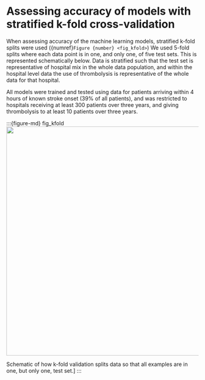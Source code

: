 # Assessing accuracy of models with stratified k-fold cross-validation

When assessing accuracy of the machine learning models, stratified k-fold splits were used ({numref}`Figure {number} <fig_kfold>`) We used 5-fold splits where each data point is in one, and only one, of five test sets. This is represented schematically below. Data is stratified such that the test set is representative of hospital mix in the whole data population, and within the hospital level data the use of thrombolysis is representative of the whole data for that hospital.

All models were trained and tested using data for patients arriving within 4 hours of known stroke onset (39% of all patients), and was restricted to hospitals receiving at least 300 patients over three years, and giving thrombolysis to at least 10 patients over three years.

:::{figure-md} fig_kfold
<img src="../images/kfold.jpg" width="600px">

Schematic of how k-fold validation splits data so that all examples are in one, but only one, test set.]
:::
